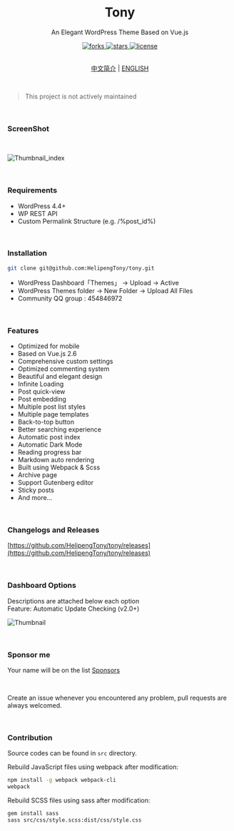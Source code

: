 <div align="center">
  <h1>Tony</h1>
  <p>An Elegant WordPress Theme Based on Vue.js</p>
  <a href="https://github.com/HelipengTony/tony">
    <img src="https://img.shields.io/github/forks/HelipengTony/tony.svg" alt="forks">
  </a>

  <a href="https://github.com/HelipengTony/tony">
    <img src="https://img.shields.io/github/stars/HelipengTony/tony.svg" alt="stars">
  </a>

  <a href="https://github.com/HelipengTony/tony">
    <img src="https://img.shields.io/github/license/HelipengTony/tony.svg" alt="license">
  </a>
</div>

<br/>

<div align="center">
  
[中文简介](https://github.com/HelipengTony/tony/blob/master/README_EN.md) | [ENGLISH](https://github.com/HelipengTony/tony/blob/master/README.md)

</div>

<br/>

> This project is not actively maintained

<br/>

### ScreenShot
<br/>

![Thumbnail_index](https://i.loli.net/2020/01/01/YgNlo9Ts1bjiWR3.jpg)

<br/>

### Requirements
- WordPress 4.4+
- WP REST API
- Custom Permalink Structure (e.g. /%post_id%)

<br/>

### Installation
```bash
git clone git@github.com:HelipengTony/tony.git
```
+ WordPress Dashboard「Themes」 -> Upload -> Active
+ WordPress Themes folder -> New Folder -> Upload All Files
+ Community QQ group : 454846972

<br/>

### Features
+ Optimized for mobile
+ Based on Vue.js 2.6
+ Comprehensive custom settings
+ Optimized commenting system
+ Beautiful and elegant design
+ Infinite Loading
+ Post quick-view
+ Post embedding
+ Multiple post list styles
+ Multiple page templates
+ Back-to-top button
+ Better searching experience
+ Automatic post index
+ Automatic Dark Mode
+ Reading progress bar
+ Markdown auto rendering
+ Built using Webpack & Scss
+ Archive page
+ Support Gutenberg editor
+ Sticky posts
+ And more…

<br/>

### Changelogs and Releases
[https://github.com/HelipengTony/tony/releases](https://github.com/HelipengTony/tony/releases)

<br/>

### Dashboard Options
Descriptions are attached below each option
<br/>
Feature: Automatic Update Checking (v2.0+)
<br/>

![Thumbnail](https://i.loli.net/2019/02/18/5c6a80530c1b8.png)


<br/>

### Sponsor me
Your name will be on the list [Sponsors](https://www.ouorz.com/sponsor)

<br/>

Create an issue whenever you encountered any problem, pull requests are always welcomed.

<br/>

### Contribution
Source codes can be found in `src` directory.

Rebuild JavaScript files using webpack after modification:
```bash
npm install -g webpack webpack-cli
webpack
```

Rebuild SCSS files using sass after modification:
```bash
gem install sass
sass src/css/style.scss:dist/css/style.css
```

<br/>

